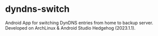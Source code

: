 # dyndns-switch
Android App for switching DynDNS entries from home to backup server. Developed on ArchLinux & Android Studio Hedgehog (2023.1.1).
